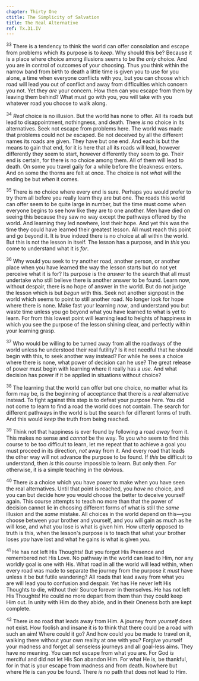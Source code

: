 ```yaml
---
chapter: Thirty One
ctitle: The Simplicity of Salvation
title: The Real Alternative
ref: Tx.31.IV
---
```


<sup>33</sup> There is a tendency to think the world can offer consolation and
escape from problems which its purpose is to *keep*. Why should this be?
Because it is a place where choice among illusions seems to be the
*only* choice. And you are in control of outcomes of your choosing. Thus
you think within the narrow band from birth to death a little time is
given you to use for you alone, a time when everyone conflicts with you,
but you can choose which road will lead you out of conflict and away
from difficulties which concern you not. Yet they *are* your concern.
How then can you escape from them by leaving them behind? What must go
with you, you will take with you whatever road you choose to walk along.

<sup>34</sup> *Real* choice is no illusion. But the world has none to offer. All
its roads but lead to disappointment, nothingness, and death. There *is*
no choice in its alternatives. Seek not escape from problems here. The
world was made that problems could not *be* escaped. Be not deceived by
all the different names its roads are given. They have but one end. And
each is but the means to gain that end, for it is here that all its
roads will lead, however differently they seem to start, however
differently they seem to go. Their end is certain, for there is no
choice among them. All of them will lead to death. On some you travel
gaily for a while before the bleakness enters. And on some the thorns
are felt at once. The choice is not *what* will the ending be but *when*
it comes.

<sup>35</sup> There is no choice where every end is sure. Perhaps you would prefer
to try them all before you really learn they are but one. The roads this
world can offer seem to be quite large in number, but the time must come
when everyone begins to see how like they are to one another. Men have
died on seeing this because they saw no way except the pathways offered
by the world. And learning they led nowhere, lost their hope. And yet
this was the time they could have learned their greatest lesson. All
must reach this point and go beyond it. It is true indeed there is no
choice at all within the world. But this is not the lesson in itself.
The lesson has a purpose, and in *this* you come to understand what it
is *for*.

<sup>36</sup> Why would you seek to try another road, another person, or another
place when you have learned the way the lesson starts but do not yet
perceive what it is for? Its purpose is the *answer* to the search that
all must undertake who still believe there is another answer to be
found. Learn now, without despair, there is no hope of answer in the
world. But do not judge the lesson which is but *begun* with this. Seek
not another signpost in the world which seems to point to still another
road. No longer look for hope where there is none. Make fast your
learning *now*, and understand you but waste time unless you go beyond
what you have learned to what is yet to learn. For from this lowest
point will learning lead to heights of happiness in which you see the
purpose of the lesson shining clear, and perfectly within your learning
grasp.

<sup>37</sup> Who would be willing to be turned away from all the roadways of the
world unless he understood their real futility? Is it not needful that
he should begin with this, to seek another way instead? For while he
sees a choice where there is none, what power of decision can he use?
The great release of power must begin with learning where it really has
a *use*. And what decision has power if it be applied in situations
without choice?

<sup>38</sup> The learning that the world can offer but one choice, no matter what
its form may be, is the beginning of acceptance that there is a *real*
alternative instead. To fight against this step is to defeat your
purpose here. You did not come to learn to find a road the world does
not contain. The search for different pathways in the world is but the
search for different forms of truth. And this would *keep* the truth
from being reached.

<sup>39</sup> Think not that happiness is ever found by following a road *away*
from it. This makes no sense and *cannot* be the way. To you who seem to
find this course to be too difficult to learn, let me repeat that to
achieve a goal you must proceed in its direction, *not* away from it.
And every road that leads the other way will not advance the purpose to
be found. If *this* be difficult to understand, then *is* this course
impossible to learn. But only then. For otherwise, it is a simple
teaching in the obvious.

<sup>40</sup> There *is* a choice which you have power to make when you have seen
the real alternatives. Until that point is reached, you *have* no
choice, and you can but decide how you would choose the better to
deceive yourself again. This course attempts to teach no more than that
the power of decision cannot lie in choosing different forms of what is
still the *same* illusion and the *same* mistake. All choices in the
world depend on this—you choose between your brother and yourself, and
you will gain as much as he will lose, and what you lose is what is
given him. How utterly opposed to truth is this, when the lesson's
purpose is to teach that what your brother loses *you* have lost and
what he gains is what is given *you*.

<sup>41</sup> He has not left His Thoughts! But you forgot His Presence and
remembered not His Love. No pathway in the world can lead to Him, nor
any worldly goal is one with His. What road in all the world will lead
within, when every road was made to separate the journey from the
purpose it *must* have unless it be but futile wandering? All roads that
lead away from what you are will lead you to confusion and despair. Yet
has He never left His Thoughts to die, without their Source forever in
themselves. He has not left His Thoughts! He could no more depart from
them than they could keep Him out. In unity with Him do they abide, and
in their Oneness both are kept complete.

<sup>42</sup> There *is* no road that leads away from Him. A journey from
*yourself* does not exist. How foolish and insane it is to think that
there could be a road with such an aim! Where could it go? And how could
you be made to travel on it, walking there without your own reality at
one with you? Forgive yourself your madness and forget all senseless
journeys and all goal-less aims. They have no meaning. You can not
escape from what you are. For God *is* merciful and did not let His Son
abandon Him. For what He is, be thankful, for in that is your escape
from madness and from death. Nowhere but where He is can *you* be found.
There *is* no path that does not lead to Him.

